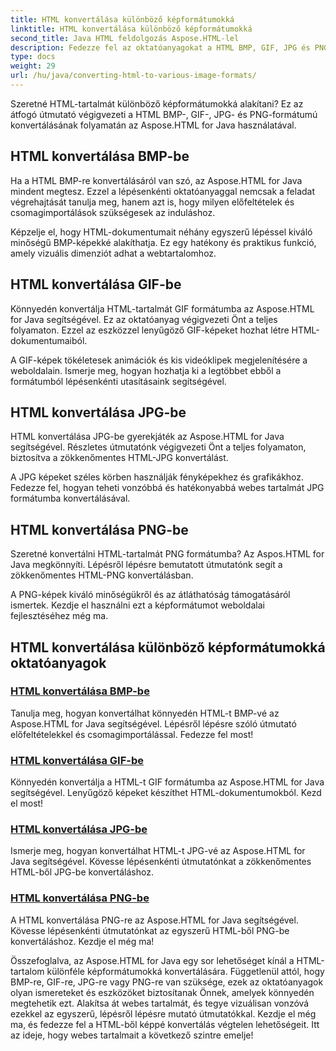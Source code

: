 ```yaml
---
title: HTML konvertálása különböző képformátumokká
linktitle: HTML konvertálása különböző képformátumokká
second_title: Java HTML feldolgozás Aspose.HTML-lel
description: Fedezze fel az oktatóanyagokat a HTML BMP, GIF, JPG és PNG formátumok könnyed konvertálásához az Aspose.HTML for Java segítségével. Lenyűgöző képeket készíthet HTML-dokumentumokból.
type: docs
weight: 29
url: /hu/java/converting-html-to-various-image-formats/
---
```


Szeretné HTML-tartalmát különböző képformátumokká alakítani? Ez az átfogó útmutató végigvezeti a HTML BMP-, GIF-, JPG- és PNG-formátumú konvertálásának folyamatán az Aspose.HTML for Java használatával. 

## HTML konvertálása BMP-be

Ha a HTML BMP-re konvertálásáról van szó, az Aspose.HTML for Java mindent megtesz. Ezzel a lépésenkénti oktatóanyaggal nemcsak a feladat végrehajtását tanulja meg, hanem azt is, hogy milyen előfeltételek és csomagimportálások szükségesek az induláshoz.

Képzelje el, hogy HTML-dokumentumait néhány egyszerű lépéssel kiváló minőségű BMP-képekké alakíthatja. Ez egy hatékony és praktikus funkció, amely vizuális dimenziót adhat a webtartalomhoz.

## HTML konvertálása GIF-be

Könnyedén konvertálja HTML-tartalmát GIF formátumba az Aspose.HTML for Java segítségével. Ez az oktatóanyag végigvezeti Önt a teljes folyamaton. Ezzel az eszközzel lenyűgöző GIF-képeket hozhat létre HTML-dokumentumaiból.

A GIF-képek tökéletesek animációk és kis videóklipek megjelenítésére a weboldalain. Ismerje meg, hogyan hozhatja ki a legtöbbet ebből a formátumból lépésenkénti utasításaink segítségével.

## HTML konvertálása JPG-be

HTML konvertálása JPG-be gyerekjáték az Aspose.HTML for Java segítségével. Részletes útmutatónk végigvezeti Önt a teljes folyamaton, biztosítva a zökkenőmentes HTML-JPG konvertálást.

A JPG képeket széles körben használják fényképekhez és grafikákhoz. Fedezze fel, hogyan teheti vonzóbbá és hatékonyabbá webes tartalmát JPG formátumba konvertálásával.

## HTML konvertálása PNG-be

Szeretné konvertálni HTML-tartalmát PNG formátumba? Az Aspos.HTML for Java megkönnyíti. Lépésről lépésre bemutatott útmutatónk segít a zökkenőmentes HTML-PNG konvertálásban.

A PNG-képek kiváló minőségükről és az átláthatóság támogatásáról ismertek. Kezdje el használni ezt a képformátumot weboldalai fejlesztéséhez még ma.

## HTML konvertálása különböző képformátumokká oktatóanyagok
### [HTML konvertálása BMP-be](./convert-html-to-bmp/)
Tanulja meg, hogyan konvertálhat könnyedén HTML-t BMP-vé az Aspose.HTML for Java segítségével. Lépésről lépésre szóló útmutató előfeltételekkel és csomagimportálással. Fedezze fel most!
### [HTML konvertálása GIF-be](./convert-html-to-gif/)
Könnyedén konvertálja a HTML-t GIF formátumba az Aspose.HTML for Java segítségével. Lenyűgöző képeket készíthet HTML-dokumentumokból. Kezd el most!
### [HTML konvertálása JPG-be](./convert-html-to-jpg/)
Ismerje meg, hogyan konvertálhat HTML-t JPG-vé az Aspose.HTML for Java segítségével. Kövesse lépésenkénti útmutatónkat a zökkenőmentes HTML-ből JPG-be konvertáláshoz.
### [HTML konvertálása PNG-be](./convert-html-to-png/)
A HTML konvertálása PNG-re az Aspose.HTML for Java segítségével. Kövesse lépésenkénti útmutatónkat az egyszerű HTML-ből PNG-be konvertáláshoz. Kezdje el még ma!

Összefoglalva, az Aspose.HTML for Java egy sor lehetőséget kínál a HTML-tartalom különféle képformátumokká konvertálására. Függetlenül attól, hogy BMP-re, GIF-re, JPG-re vagy PNG-re van szüksége, ezek az oktatóanyagok olyan ismereteket és eszközöket biztosítanak Önnek, amelyek könnyedén megtehetik ezt. Alakítsa át webes tartalmát, és tegye vizuálisan vonzóvá ezekkel az egyszerű, lépésről lépésre mutató útmutatókkal. Kezdje el még ma, és fedezze fel a HTML-ből képpé konvertálás végtelen lehetőségeit. Itt az ideje, hogy webes tartalmait a következő szintre emelje!